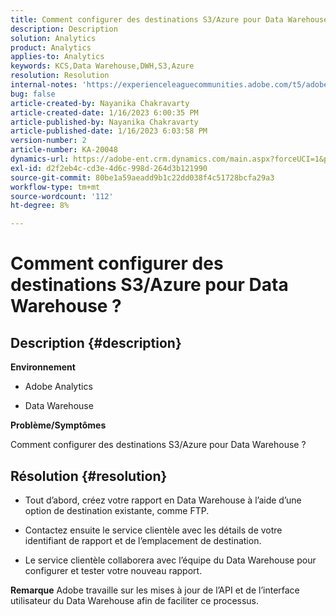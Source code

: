 ```yaml
---
title: Comment configurer des destinations S3/Azure pour Data Warehouse ?
description: Description
solution: Analytics
product: Analytics
applies-to: Analytics
keywords: KCS,Data Warehouse,DWH,S3,Azure
resolution: Resolution
internal-notes: 'https://experienceleaguecommunities.adobe.com/t5/adobe-analytics-ideas/amazon-s3-support-for-data-warehouse/idi-p/341037  Azure example: https://jira.corp.adobe.com/browse/AN-259530  S3 example: https://jira.corp.adobe.com/browse/AN-294769'
bug: false
article-created-by: Nayanika Chakravarty
article-created-date: 1/16/2023 6:00:35 PM
article-published-by: Nayanika Chakravarty
article-published-date: 1/16/2023 6:03:58 PM
version-number: 2
article-number: KA-20048
dynamics-url: https://adobe-ent.crm.dynamics.com/main.aspx?forceUCI=1&pagetype=entityrecord&etn=knowledgearticle&id=fd7de4a8-c795-ed11-aad1-6045bd006149
exl-id: d2f2eb4c-cd3e-4d6c-998d-264d3b121990
source-git-commit: 80be1a59aeadd9b1c22dd038f4c51728bcfa29a3
workflow-type: tm+mt
source-wordcount: '112'
ht-degree: 8%

---
```


# Comment configurer des destinations S3/Azure pour Data Warehouse ?

## Description {#description}


<b>Environnement</b>

- Adobe Analytics

- Data Warehouse 

<b>Problème/Symptômes</b>

Comment configurer des destinations S3/Azure pour Data Warehouse ?


## Résolution {#resolution}


- Tout d’abord, créez votre rapport en Data Warehouse à l’aide d’une option de destination existante, comme FTP.

- Contactez ensuite le service clientèle avec les détails de votre identifiant de rapport et de l’emplacement de destination.

- Le service clientèle collaborera avec l’équipe du Data Warehouse pour configurer et tester votre nouveau rapport.

<b>Remarque</b>
Adobe travaille sur les mises à jour de l’API et de l’interface utilisateur du Data Warehouse afin de faciliter ce processus.
